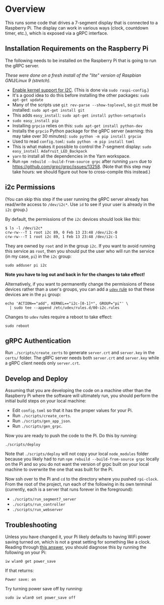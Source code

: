 # Overview

This runs some code that drives a 7-segment display that is connected to a
Raspberry Pi.
The display can work in various ways (clock, countdown timer, etc.),
which is exposed via a gRPC interface.

## Installation Requirements on the Raspberry Pi

The following needs to be installed on the Raspberry Pi that is going to run the
gRPC server.

*These were done on a fresh install of the "lite" version of Raspbian GNU/Linux
9 (stretch).*

* [Enable kernel support for I2C](https://learn.adafruit.com/adafruits-raspberry-pi-lesson-4-gpio-setup/configuring-i2c). (This is done via `sudo raspi-config`.)
* It's a good idea to do this before installing the other packages: `sudo apt-get update`
* Many of the scripts use `git rev-parse --show-toplevel`, so `git` must be
  installed: `sudo apt-get install git`
* This adds `easy_install`: `sudo apt-get install python-setuptools`
* `sudo easy_install pip`
* Installing `grpcio` relies on this: `sudo apt-get install python-dev`
* Installs the `grpcio` Python package for the gRPC server (warning: this may
  take over 30 minutes): `sudo python -m pip install grpcio`
* Used to read `config.toml`: `sudo python -m pip install toml`
* This is what makes it possible to control the 7-segment display:
  `sudo easy_install Adafruit_LED_Backpack`
* `yarn` to install all the dependencies in the Yarn workspace.
* Run `npm rebuild --build-from-source grpc` after running `yarn` due to
  https://github.com/grpc/grpc/issues/13258. (Note that this step may take
  hours: we should figure out how to cross-compile this instead.)

## i2c Permissions

(You can skip this step if the user running the gRPC server already has
read/write access to `/dev/i2c*`. Use `id` to see if your user is already in the
`i2c` group.)

By default, the permissions of the `i2c` devices should look like this:

```
$ ls -l /dev/i2c*
crw-rw---T 1 root i2c 89, 0 Feb 13 23:48 /dev/i2c-0
crw-rw---T 1 root i2c 89, 1 Feb 13 23:48 /dev/i2c-1
```

They are owned by `root` and in the group `i2c`. If you want to avoid running
this service as `root`, then you should put the user who will run the service
(in my case, `pi`) in the `i2c` group:

```
sudo adduser pi i2c
```

**Note you have to log out and back in for the changes to take effect!**

Alternatively, if you want to permanently change the permissions of these
devices rather than a user's groups, you can add a
[`udev` rule](http://www.reactivated.net/writing_udev_rules.html) so that
these devices are in the `pi` group:

```
echo 'ACTION=="add", KERNEL=="i2c-[0-1]*", GROUP="pi"' \
  | sudo tee --append /etc/udev/rules.d/00-i2c.rules
```

Changes to `udev` rules require a reboot to take effect:

```
sudo reboot
```

## gRPC Authentication

Run `./scripts/create_certs` to generate `server.crt` and `server.key` in the
`certs/` folder. The gRPC server needs both `server.crt` and `server.key`
while a gRPC client needs only `server.crt`.

## Develop and Deploy

Assuming that you are developing the code on a machine other than the Raspberry
Pi where the software will ultimately run, you should perform the initial build
steps on your local machine:

* Edit `config.toml` so that it has the proper values for your Pi.
* Run `./scripts/create_certs`.
* Run `./scripts/gen_app_json`.
* Run `./scripts/gen_grpc`.

Now you are ready to push the code to the Pi. Do this by running:

```
./scripts/deploy
```

Note that `./scripts/deploy` will not copy your local `node_modules` folder because
you likely had to run `npm rebuild --build-from-source grpc` locally on the Pi and so
you do not want the version of grpc built on your local machine to overwrite the one
that was built for the Pi.

Now ssh over to the Pi and `cd` to the directory where you pushed `rpi-clock`.
From the root of the project, run each of the following in its own terminal
(currently, each is a server that runs forever in the foreground):

* `./scripts/run_segment7_server`
* `./scripts/run_controller`
* `./scripts/run_webserver`

## Troubleshooting

Unless you have changed it, your Pi likely defaults to having WiFi
power saving turned *on*, which is not a great setting for something like a
clock. Reading through [this answer](https://raspberrypi.stackexchange.com/questions/34794/how-to-disable-wi-fi-dongle-sleep-mode),
you should diagnose this by running the following on your Pi:

```
iw wlan0 get power_save
```

If that returns:

```
Power save: on
```

Try turning power save off by running:

```
sudo iw wlan0 set power_save off
```
